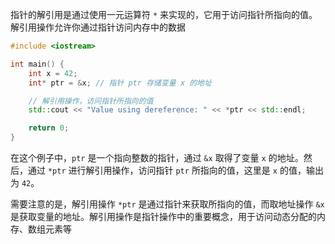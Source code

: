 
指针的解引用是通过使用一元运算符 `*` 来实现的，它用于访问指针所指向的值。解引用操作允许你通过指针访问内存中的数据

```cpp
#include <iostream>

int main() {
    int x = 42;
    int* ptr = &x; // 指针 ptr 存储变量 x 的地址

    // 解引用操作，访问指针所指向的值
    std::cout << "Value using dereference: " << *ptr << std::endl;

    return 0;
}
```

在这个例子中，`ptr` 是一个指向整数的指针，通过 `&x` 取得了变量 `x` 的地址。然后，通过 `*ptr` 进行解引用操作，访问指针 `ptr` 所指向的值，这里是 `x` 的值，输出为 `42`。

需要注意的是，解引用操作 `*ptr` 是通过指针来获取所指向的值，而取地址操作 `&x` 是获取变量的地址。解引用操作是指针操作中的重要概念，用于访问动态分配的内存、数组元素等

